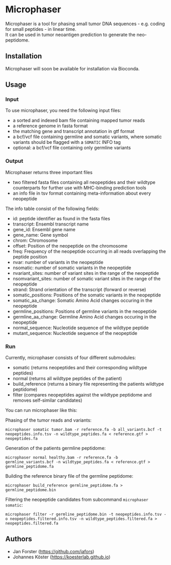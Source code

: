 # Microphaser

Microphaser is a tool for phasing small tumor DNA sequences - e.g. coding for small peptides - in linear time.  
It can be used in tumor neoantigen prediction to generate the neo-peptidome.

## Installation

  Microphaser will soon be available for installation via Bioconda.
  
## Usage

### Input
  To use microphaser, you need the following input files:
  
  - a sorted and indexed bam file containing mapped tumor reads
  - a reference genome in fasta format
  - the matching gene and transcript annotation in gtf format
  - a bcf/vcf file containing germline and somatic variants, where somatic variants should be flagged with a ```SOMATIC``` INFO tag
  - optional: a bcf/vcf file containing only germline variants
  
### Output
  Microphaser returns three important files
  - two filtered fasta files containing all neopeptides and their wildtype counterparts for further use with MHC-binding prediction tools
  - an info file in tsv format containing meta-information about every neopeptide
  
  
  The info table consist of the following fields:
  - id: peptide identifier as found in the fasta files
  - transcript: Ensembl transcript name
  - gene_id: Ensembl gene name
  - gene_name: Gene symbol
  - chrom: Chromosome
  - offset: Position of the neopeptide on the chromosome
  - freq: Frequency of the neopeptide occurring in all reads overlapping the peptide position
  - nvar: number of variants in the neopeptide
  - nsomatic: number of somatic variants in the neopeptide
  - nvariant_sites: number of variant sites in the range of the neopeptide
  - nsomvariant_sites: number of somatic variant sites in the range of the neopeptide
  - strand: Strand orientation of the transcript (forward or reverse)
  - somatic_positions: Positions of the somatic variants in the neopeptide
  - somatic_aa_change: Somatic Amino Acid changes occuring in the neopeptide
  - germline_positions: Positions of germline variants in the neopeptide
  - germline_aa_change: Germline Amino Acid changes occuring in the neopeptide
  - normal_sequence: Nucleotide sequence of the wildtype peptide
  - mutant_sequence: Nucleotide sequence of the neopeptide
  
### Run
  
  Currently, microphaser consists of four different submodules:
  - somatic (returns neopeptides and their corresponding wildtype peptides)
  - normal (returns all wildtype peptides of the patient)
  - build_reference (returns a binary file representing the patients wildtype peptidome)
  - filter (compares neopeptides against the wildtype peptidome and removes self-similar candidates)
  
  You can run microphaser like this:
  
  Phasing of the tumor reads and variants:

  ```
  microphaser somatic tumor.bam -r reference.fa -b all_variants.bcf -t neopeptides.info.tsv -n wildtype_peptides.fa < reference.gtf > neopeptides.fa
  ```
  
  Generation of the patients germline peptidome:
  
  ```
  microphaser normal healthy.bam -r reference.fa -b germline_variants.bcf -n wildtype_peptides.fa < reference.gtf > germline_peptidome.fa
  ```
  
  Building the reference binary file of the germline peptidome: 
  
  ```
  microphaser build_reference germline_peptidome.fa > germline_peptidome.bin
  ```

  Filtering the neopeptide candidates from subcommand ```microphaser somatic```: 

  ```
  microphaser filter -r germline_peptidome.bin -t neopeptides.info.tsv -o neopeptides.filtered.info.tsv -n wildtype_peptides.filtered.fa > neopeptides.filtered.fa
  ```
  
## Authors

* Jan Forster (https://github.com/jafors)
* Johannes Köster (https://koesterlab.github.io) 
